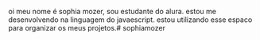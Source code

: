 oi meu nome é sophia mozer, sou estudante do alura. estou me desenvolvendo na linguagem do javaescript. estou utilizando esse espaco para organizar os meus projetos.# sophiamozer
